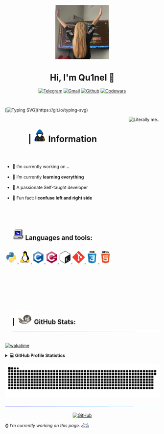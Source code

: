<div align="center">
  <img src="./src/images/hh.jpg" width="35%" />
</div>

<h1 align="center">Hi, I'm Qu1nel 👋</h1>

<div align="center">

[![Telegram](https://img.shields.io/badge/-Telegram-white?style=for-the-badge&logo=Telegram)][telegram]
[![Gmail](https://img.shields.io/badge/-gmail-c14438?style=for-the-badge&logo=Gmail&logoColor=white&link=mailto:covach.qn@gmail.com)][gmail]
[![Github](https://img.shields.io/badge/-GitHub-black?style=for-the-badge&logo=Github)][github]
[![Codewars](https://img.shields.io/badge/-Codewars-red?style=for-the-badge&logo=Codewars)][codewars]

</div>

<br />

[![Typing SVG](https://readme-typing-svg.demolab.com?font=Fira+Code&size=25&duration=3000&pause=1000&color=42F7CB&width=600&lines=Welcome+to+my+GitHub+profile!;I'm+a+Ivan+Covach;I'm+passionate+Self-taught+developer.)](https://git.io/typing-svg)

<img align="right" alt="Literally me.." height="600" src="./src/gifs/bg1.gif" />

<div>
  <div id="user-content-toc">
  <ul>
    <summary><h1 style="display: inline-block;">ㅤㅤ| <img src="./src/gifs/about_me.gif" width="42px" /> Information</h1></summary>
  </ul>
  
  </div>

  <br />
  
  <ul>
  <li>🤍 I’m currently working on <b>..</b></li><br />

  <li>🖤 I’m currently <b>learning everything</b></li><br />

  <li>🤍 A passionate Self-taught developer</li><br />

  <li>🖤 Fun fact: <b>I confuse left and right side</b></li><br />
  </ul>
</div>

<br />

<div>
  <div id="user-content-toc">
  <ul>
    <summary><h2 style="display: inline-block;"><img src="./src/gifs/computer.gif" height="37px"> <b>Languages and tools:</b></h2></summary>
  </ul>
  </div>

  <p align="left">
  <a href="https://www.python.org" target="_blank" rel="noreferrer">
    <img src="./src/images/icons/python-original.svg" alt="python" width="40" height="40"/>
  </a>
  <a href="https://www.linux.org/" target="_blank" rel="noreferrer">
    <img src="./src/images/icons/linux-original.svg" alt="linux" width="40" height="40"/>
  </a>
  <a href="https://www.cprogramming.com/" target="_blank" rel="noreferrer">
    <img src="./src/images/icons/c-original.svg" alt="c" width="40" height="40"/>
  </a>
  <a href="https://www.w3schools.com/cpp/" target="_blank" rel="noreferrer">
    <img src="./src/images/icons/cplusplus-original.svg" alt="cplusplus" width="40" height="40"/>
  </a>
  <a href="https://www.gnu.org/software/bash/" target="_blank" rel="noreferrer">
    <img src="./src/images/icons/gnu_bash-icon.svg" alt="bash" width="40" height="40"/>
  </a>
  <a href="https://git-scm.com/" target="_blank" rel="noreferrer">
    <img src="./src/images/icons/git-scm-icon.svg" alt="git" width="40" height="40"/>
  </a>
  <a href="https://www.w3schools.com/css/" target="_blank" rel="noreferrer">
    <img src="./src/images/icons/css3-original-wordmark.svg" alt="css3" width="40" height="40"/>
  </a>
    <a href="https://www.w3.org/html/" target="_blank" rel="noreferrer">
      <img src="./src/images/icons/html5-original-wordmark.svg" alt="html5" width="40" height="40"/>
  </a>
  </p>
</div>

<br />

<div id="user-content-toc">
  <ul>
    <summary><h2 style="display: inline-block;">| <img src="./src/gifs/git_stats.gif" height="45px"> <b>GitHub Stats:</b><img src="./src/gifs/br.gif"/></h2></summary>
  </ul>
</div>

[![wakatime](https://wakatime.com/badge/user/6efc9f56-8f60-4806-a65f-c4e46651bbd0.svg)](https://wakatime.com/@6efc9f56-8f60-4806-a65f-c4e46651bbd0)

<details> 
  <summary><b>💻 GitHub Profile Statistics</b></summary>
  <div style="display: inline_block" align="center">
  <br />
<picture>
<source 
  srcset="https://github-readme-stats.vercel.app/api?username=Qu1nel&count_private=true&show_icons=true&theme=react"
  media="(prefers-color-scheme: dark)"
/>
<source
  srcset="https://github-readme-stats.vercel.app/api?username=Qu1nel&count_private=true&show_icons=true&theme=graywhite"
  media="(prefers-color-scheme: light), (prefers-color-scheme: no-preference)"
/>
<img height="175em" src="https://github-readme-stats.vercel.app/api?username=Qu1nel&show_icons=true" />
</picture>
 
<picture>
<source
  srcset="https://github-readme-stats.vercel.app/api/top-langs/?username=Qu1nel&layout=compact&theme=react"
  media="(prefers-color-scheme: dark)"
/>
<source
  srcset="https://github-readme-stats.vercel.app/api/top-langs/?username=Qu1nel&layout=compact&theme=graywhite"
  media="(prefers-color-scheme: light), (prefers-color-scheme: no-preference)"
/>
<img height="175em" src="https://github-readme-stats.vercel.app/api/top-langs/?username=Qu1nel&layout=compact" />
</picture>
</div>

<br />

[![Ashutosh's github activity graph](https://github-readme-activity-graph.cyclic.app/graph?username=Qu1nel&theme=react-dark)](https://github.com/ashutosh00710/github-readme-activity-graph)

</details>

![Snake animation](https://github.com/Qu1nel/Qu1nel/blob/output/github-contribution-grid-snake.svg)

<img src="./src/gifs/br.gif" /><br />

<div align="center">

[![GitHub](https://komarev.com/ghpvc/?username=Qu1nelw&style=flat-square&color=blueviolet)][github]

</div>

<p> ⌚ <i>I’m currently working on this page.</i> <img align="center" src="./src/gifs/kit.gif" width="5%"> </p>

[Codewars]: https://www.codewars.com/users/Qu1nel
[Telegram]: https://t.me/qnllqq
[Github]: https://github.com/Qu1nel
[Gmail]: covach.qn@gmail.com

